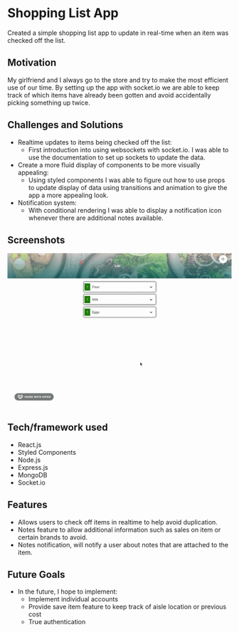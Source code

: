 # Shopping List App

Created a simple shopping list app to update in real-time when an item was checked off the list.

## Motivation

My girlfriend and I always go to the store and try to make the most efficient use of our time.  By setting up the app with socket.io we are able to keep track of which items have already been gotten and avoid accidentally picking something up twice.

## Challenges and Solutions

-   Realtime updates to items being checked off the list:
    -   First introduction into using websockets with socket.io.  I was able to use the documentation to set up sockets to update the data.
-   Create a more fluid display of components to be more visually appealing:
    -   Using styled components I was able to figure out how to use props to update display of data using transitions and animation to give the app a more appealing look.
-   Notification system:
    -   With conditional rendering I was able to display a notification icon whenever there are additional notes available.

## Screenshots

![Walkthrough](screenshots/slwalkthrough.gif)

## Tech/framework used

-   React.js
-   Styled Components
-   Node.js
-   Express.js
-   MongoDB
-   Socket.io

## Features

-   Allows users to check off items in realtime to help avoid duplication.  
-   Notes feature to allow additional information such as sales on item or certain brands to avoid.
-   Notes notification, will notify a user about notes that are attached to the item.

## Future Goals

-   In the future, I hope to implement:
    -   Implement individual accounts
    -   Provide save item feature to keep track of aisle location or previous cost 
    -   True authentication
